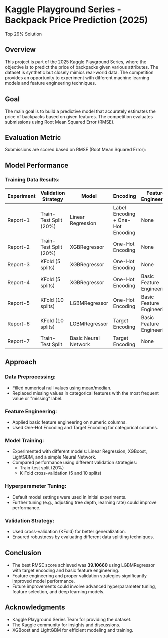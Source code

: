 # Kaggle Playground Series - Backpack Price Prediction (2025)
Top 29% Solution
## Overview
This project is part of the 2025 Kaggle Playground Series, where the objective is to predict the price of backpacks given various attributes. The dataset is synthetic but closely mimics real-world data. The competition provides an opportunity to experiment with different machine learning models and feature engineering techniques.

## Goal
The main goal is to build a predictive model that accurately estimates the price of backpacks based on given features. The competition evaluates submissions using Root Mean Squared Error (RMSE).

## Evaluation Metric
Submissions are scored based on RMSE (Root Mean Squared Error):

## Model Performance

### Training Data Results:

| Experiment | Validation Strategy | Model | Encoding | Feature Engineering | RMSE Score |
|------------|---------------------|-------|----------|----------------------|------------|
| Report-1  | Train-Test Split (20%) | Linear Regression | Label Encoding + One-Hot Encoding | None | 39.16099 |
| Report-2  | Train-Test Split (20%) | XGBRegressor | One-Hot Encoding | None | 39.14936 |
| Report-3  | KFold (5 splits) | XGBRegressor | One-Hot Encoding | None | 39.14512 |
| Report-4  | KFold (5 splits) | XGBRegressor | One-Hot Encoding | Basic Feature Engineering | 39.12372 |
| Report-5  | KFold (10 splits) | LGBMRegressor | One-Hot Encoding | Basic Feature Engineering | 39.11194 |
| Report-6  | KFold (10 splits) | LGBMRegressor | Target Encoding | Basic Feature Engineering | 39.10660 |
| Report-7  | Train-Test Split | Basic Neural Network | Target Encoding | None | 39.10660 |

## Approach

### Data Preprocessing:
- Filled numerical null values using mean/median.
- Replaced missing values in categorical features with the most frequent value or "missing" label.

### Feature Engineering:
- Applied basic feature engineering on numeric columns.
- Used One-Hot Encoding and Target Encoding for categorical columns.

### Model Training:
- Experimented with different models: Linear Regression, XGBoost, LightGBM, and a simple Neural Network.
- Compared performance using different validation strategies:
  - Train-test split (20%)
  - K-Fold cross-validation (5 and 10 splits)

### Hyperparameter Tuning:
- Default model settings were used in initial experiments.
- Further tuning (e.g., adjusting tree depth, learning rate) could improve performance.

### Validation Strategy:
- Used cross-validation (KFold) for better generalization.
- Ensured robustness by evaluating different data splitting techniques.

## Conclusion
- The best RMSE score achieved was **39.10660** using LGBMRegressor with target encoding and basic feature engineering.
- Feature engineering and proper validation strategies significantly improved model performance.
- Future improvements could involve advanced hyperparameter tuning, feature selection, and deep learning models.

## Acknowledgments
- Kaggle Playground Series Team for providing the dataset.
- The Kaggle community for insights and discussions.
- XGBoost and LightGBM for efficient modeling and training.

